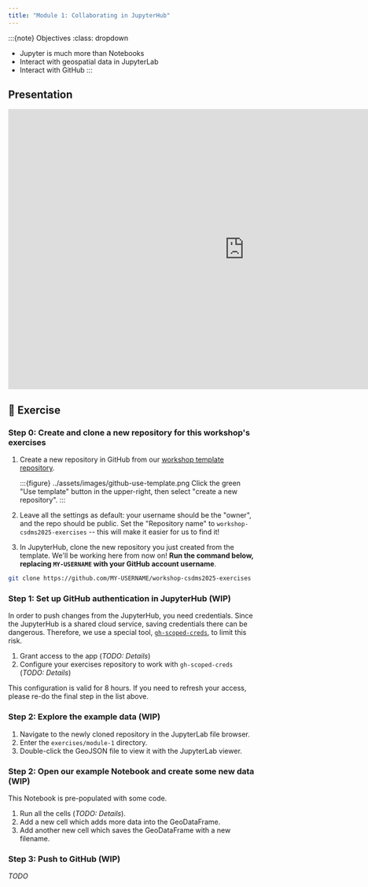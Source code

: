```yaml
---
title: "Module 1: Collaborating in JupyterHub"
---
```


:::{note} Objectives
:class: dropdown

* Jupyter is much more than Notebooks
* Interact with geospatial data in JupyterLab
* Interact with GitHub
:::


## Presentation

<iframe
  src="https://docs.google.com/presentation/d/e/2PACX-1vSX1BAt5-Dzd1VtXttMqSFRI-HhhCI3lQx8-tfmHQvsXabBrnDxsYYBMLNQgMhYZfTiFLV0vuxTnd3W/pubembed?start=false&loop=false&delayms=60000"
  frameborder="0" width="960" height="569" allowfullscreen="true"
  mozallowfullscreen="true" webkitallowfullscreen="true">
</iframe>


## 💪 Exercise

### Step 0: Create and clone a new repository for this workshop's exercises

1. Create a new repository in GitHub from our
  [workshop template repository](https://github.com/geojupyter/workshop-csdms2025-template).

    :::{figure} ../assets/images/github-use-template.png
    Click the green "Use template" button in the upper-right, then select "create a new
    repository".
    :::

1. Leave all the settings as default: your username should be the "owner", and the repo
   should be public. Set the "Repository name" to `workshop-csdms2025-exercises` -- this
   will make it easier for us to find it!

1. In JupyterHub, clone the new repository you just created from the template.
   We'll be working here from now on! **Run the command below, replacing `MY-USERNAME`
   with your GitHub account username**.

  ```bash
  git clone https://github.com/MY-USERNAME/workshop-csdms2025-exercises
  ```


### Step 1: Set up GitHub authentication in JupyterHub (WIP)

In order to push changes from the JupyterHub, you need credentials.
Since the JupyterHub is a shared cloud service, saving credentials there can be
dangerous.
Therefore, we use a special tool,
[`gh-scoped-creds`](https://github.com/jupyterhub/gh-scoped-creds),
to limit this risk.

1. Grant access to the app (_TODO: Details_)
1. Configure your exercises repository to work with `gh-scoped-creds` (_TODO: Details_)

This configuration is valid for 8 hours.
If you need to refresh your access, please re-do the final step in the list above.


### Step 2: Explore the example data (WIP)

1. Navigate to the newly cloned repository in the JupyterLab file browser.
1. Enter the `exercises/module-1` directory.
1. Double-click the GeoJSON file to view it with the JupyterLab viewer.


### Step 2: Open our example Notebook and create some new data (WIP)

This Notebook is pre-populated with some code.

1. Run all the cells (_TODO: Details_).
1. Add a new cell which adds more data into the GeoDataFrame.
1. Add another new cell which saves the GeoDataFrame with a new filename.


### Step 3: Push to GitHub (WIP)

_TODO_
